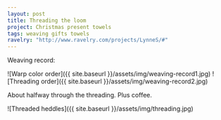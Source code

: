 ```yaml
---
layout: post
title: Threading the loom
project: Christmas present towels
tags: weaving gifts towels
ravelry: "http://www.ravelry.com/projects/LynneS/#"
---
```

Weaving record:

![Warp color order]({{ site.baseurl }}/assets/img/weaving-record1.jpg)
![Threading order]({{ site.baseurl }}/assets/img/weaving-record2.jpg)

About halfway through the threading. Plus coffee.

![Threaded heddles]({{ site.baseurl }}/assets/img/threading.jpg)